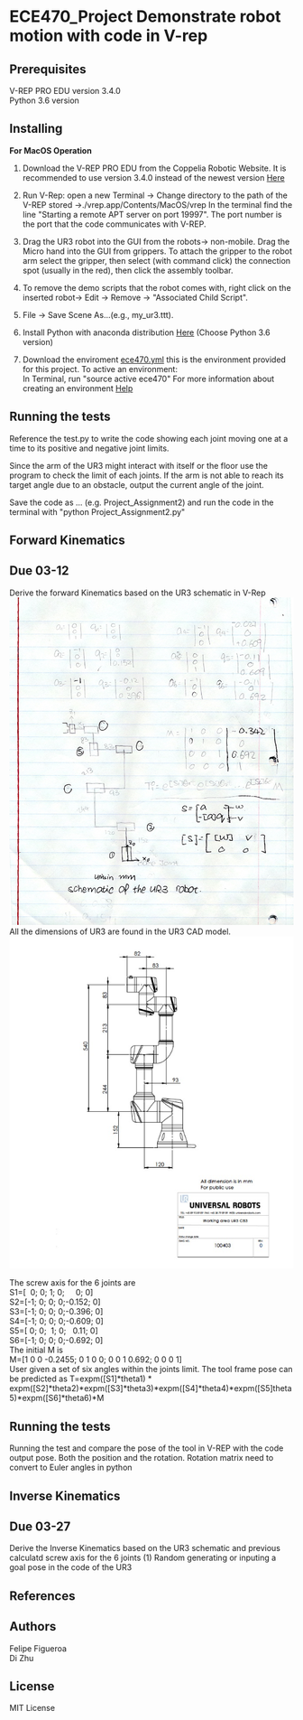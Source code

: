 # ECE470_Project Demonstrate robot motion with code in V-rep
## Prerequisites
V-REP PRO EDU version 3.4.0<br />
Python 3.6 version

## Installing
**For MacOS Operation** 

1. Download the V-REP PRO EDU from the Coppelia Robotic Website. It is recommended to use version 3.4.0 instead of the newest version
[Here](http://coppeliarobotics.com/files/V-REP_PRO_EDU_V3_4_0_Mac.zip)

2. Run V-Rep: open a new Terminal -> Change directory to the path of the V-REP stored ->./vrep.app/Contents/MacOS/vrep
In the terminal find the line "Starting a remote APT server on port 19997". The port number is
the port that the code communicates with V-REP.

3. Drag the UR3 robot into the GUI from the robots-> non-mobile. Drag the Micro hand into the GUI from 
grippers. To attach the gripper to the robot arm select the gripper, then select (with command click) the connection spot (usually in the red), then click the assembly toolbar.

4. To remove the demo scripts that the robot comes with, right click on the inserted robot-> Edit -> Remove 
-> "Associated Child Script".

5. File -> Save Scene As...(e.g., my_ur3.ttt). 

6. Install Python with anaconda distribution [Here](https://www.anaconda.com/download/#macos)
   (Choose Python 3.6 version)
   
7. Download the enviroment [ece470.yml](https://d1b10bmlvqabco.cloudfront.net/attach/jchxn1s6tkg20r/h6wx8zvddi8vt/je9d8omtib3t/ece470.yml)
   this is the environment provided for this project. To active an environment:<br />
   In Terminal, run "source active ece470" 
   For more information about creating an environment [Help](https://conda.io/docs/user-guide/tasks/manage-environments.html#creating-an-environment-from-an-environment-yml-file)
   
## Running the tests
Reference the test.py to write the code showing each joint moving one at a time to its positive and negative joint limits. 

Since the arm of the UR3 might interact with itself or the floor use the program to check the 
limit of each joints. If the arm is not able to reach its target angle due to an obstacle, output the current angle of the joint.

Save the code as ... (e.g. Project_Assignment2) and run the code in the terminal with "python Project_Assignment2.py"

   
## Forward Kinematics 
## Due 03-12
Derive the forward Kinematics based on the UR3 schematic in V-Rep
![Alt text](https://github.com/figueroafelipe/ECE470_Project/blob/master/schematic%20ur3.jpg?raw=true "Title")
All the dimensions of UR3 are found in the UR3 CAD model.
![Alt text](https://github.com/figueroafelipe/ECE470_Project/blob/master/UR3%20CAD.jpg?raw=true "Title")

The screw axis for the 6 joints are<br /> 
S1=[&nbsp;&nbsp;0;&nbsp;0;&nbsp;1;&nbsp;0;&nbsp;&nbsp;&nbsp;&nbsp;&nbsp;0;&nbsp;0]<br />
S2=[-1;&nbsp;0;&nbsp;0;&nbsp;0;-0.152;&nbsp;0]<br />
S3=[-1;&nbsp;0;&nbsp;0;&nbsp;0;-0.396;&nbsp;0]<br />
S4=[-1;&nbsp;0;&nbsp;0;&nbsp;0;-0.609;&nbsp;0]<br />
S5=[&nbsp;0;&nbsp;0;&nbsp;&nbsp;1;&nbsp;0;&nbsp;&nbsp;&nbsp;0.11;&nbsp;0]<br />
S6=[-1;&nbsp;0;&nbsp;0;&nbsp;0;-0.692;&nbsp;0]<br />
The initial M is<br />
M=[1 0 0   -0.2455; 0 1 0 0; 0 0 1 0.692; 0 0 0 1]<br />
User given a set of six angles within the joints limit. The tool frame pose can be predicted as 
T=expm([S1]*theta1) * expm([S2]*theta2)*expm([S3]*theta3)*expm([S4]*theta4)*expm([S5]theta5)*expm([S6]*theta6)*M

## Running the tests
Running the test and compare the pose of the tool in V-REP with the code output pose. Both the position and the rotation.
Rotation matrix need to convert to Euler angles in python

## Inverse Kinematics
## Due 03-27
Derive the Inverse Kinematics based on the UR3 schematic and previous calculatd screw axis for the 6 joints
(1) Random generating or inputing a goal pose in the code of the UR3

## References



## Authors
Felipe Figueroa<br />
Di Zhu

## License
MIT License
